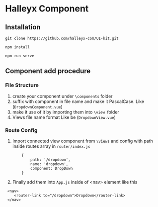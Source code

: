 # **Halleyx Component**

## **Installation**
```
git clone https://github.com/halleyx-com/UI-kit.git
```


```
npm install

npm run serve
```
## **Component add procedure**
### File Structure
1. create your component under `\components` folder
2. suffix with component in file name and make it PascalCase. Like (`DropdownComponent.vue`)
3. make it use of it by importing them into `\view `folder
4. Views file name format Like be (`DropdownView.vue`)

### Route Config
1. Import connected view component from `\views` and config with path inside routes array in `router/index.js`
    ```
        {
            path: '/dropdown',
            name: 'dropdown',
            component: DropDown
        }
    ```
2. Finally add them into `App.js` inside of \<nav> element like
this 
```
 <nav>
    <router-link to="/dropdown">Dropdown</router-link> 
 </nav>
```



